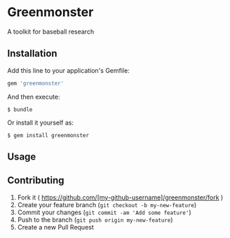 # Greenmonster

A toolkit for baseball research

## Installation

Add this line to your application's Gemfile:

```ruby
gem 'greenmonster'
```

And then execute:

    $ bundle

Or install it yourself as:

    $ gem install greenmonster

## Usage



## Contributing

1. Fork it ( https://github.com/[my-github-username]/greenmonster/fork )
2. Create your feature branch (`git checkout -b my-new-feature`)
3. Commit your changes (`git commit -am 'Add some feature'`)
4. Push to the branch (`git push origin my-new-feature`)
5. Create a new Pull Request
